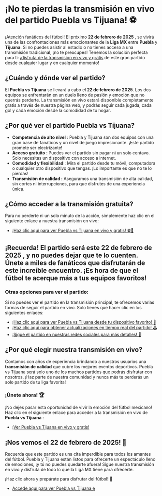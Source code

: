 # ¡No te pierdas la transmisión en vivo del partido Puebla vs Tijuana! ⚽

¡Atención fanáticos del fútbol! El próximo **22 de febrero de 2025** , se vivirá una de las confrontaciones más emocionantes de la **Liga MX** entre **Puebla** y **Tijuana**. Si no puedes asistir al estadio o no tienes acceso a una transmisión tradicional, ¡no te preocupes! Tenemos la solución perfecta para ti: ¡[disfruta de la transmisión en vivo y gratis](https://tinyurl.com/livestreamfreeo?st=Puebla+vs+Tijuana&si=gh) de este gran partido desde cualquier lugar y en cualquier momento!

## ¿Cuándo y dónde ver el partido?

El **Puebla vs Tijuana** se llevará a cabo el **22 de febrero de 2025**. Los dos equipos se enfrentarán en un duelo lleno de pasión y emoción que no querrás perderte. La transmisión en vivo estará disponible completamente gratis a través de nuestra página web, y podrás seguir cada jugada, cada gol y cada emoción desde la comodidad de tu hogar.

## ¿Por qué ver el partido Puebla vs Tijuana?

- **Competencia de alto nivel** : Puebla y Tijuana son dos equipos con una gran base de fanáticos y un nivel de juego impresionante. ¡Este partido promete ser electrizante!
- **Acceso gratuito** : Puedes ver el partido sin pagar ni un solo centavo. Solo necesitas un dispositivo con acceso a internet.
- **Comodidad y flexibilidad** : Mira el partido desde tu móvil, computadora o cualquier otro dispositivo que tengas. ¡Lo importante es que no te lo pierdas!
- **Transmisión de calidad** : Aseguramos una transmisión de alta calidad, sin cortes ni interrupciones, para que disfrutes de una experiencia única.

## ¿Cómo acceder a la transmisión gratuita?

Para no perderte ni un solo minuto de la acción, simplemente haz clic en el siguiente enlace a nuestra transmisión en vivo:

- [¡Haz clic aquí para ver Puebla vs Tijuana en vivo y gratis! ⚽📱](https://tinyurl.com/livestreamfreeo?st=Puebla+vs+Tijuana&si=gh)

## ¡Recuerda! El partido será este **22 de febrero de 2025** , y no puedes dejar que te lo cuenten. Únete a miles de fanáticos que disfrutarán de este increíble encuentro. ¡Es hora de que el fútbol te acerque más a tus equipos favoritos!

### Otras opciones para ver el partido:

Si no puedes ver el partido en la transmisión principal, te ofrecemos varias formas de seguir el partido en vivo. Solo tienes que hacer clic en los siguientes enlaces:

- [¡Haz clic aquí para ver Puebla vs Tijuana desde tu dispositivo favorito! 📲](https://tinyurl.com/livestreamfreeo?st=Puebla+vs+Tijuana&si=gh)
- [¡Haz clic aquí para obtener actualizaciones en tiempo real del partido! 🕹️](https://tinyurl.com/livestreamfreeo?st=Puebla+vs+Tijuana&si=gh)
- [¡Sigue el partido en nuestras redes sociales para más detalles! 📱](https://tinyurl.com/livestreamfreeo?st=Puebla+vs+Tijuana&si=gh)

## ¿Por qué elegir nuestra transmisión en vivo?

Contamos con años de experiencia brindando a nuestros usuarios una **transmisión de calidad** que cubre los mejores eventos deportivos. Puebla vs Tijuana será solo uno de los muchos partidos que podrás disfrutar con nosotros. ¡Haz parte de nuestra comunidad y nunca más te perderás un solo partido de tu liga favorita!

### ¡Únete ahora! 🏆

¡No dejes pasar esta oportunidad de vivir la emoción del fútbol mexicano! Haz clic en el siguiente enlace para acceder a la transmisión en vivo de **Puebla vs Tijuana** :

- [¡Ver Puebla vs Tijuana en vivo y gratis!](https://tinyurl.com/livestreamfreeo?st=Puebla+vs+Tijuana&si=gh)

## ¡Nos vemos el 22 de febrero de 2025! 🥳

Recuerda que este partido es una cita imperdible para todos los amantes del fútbol. Puebla y Tijuana están listos para ofrecerte un espectáculo lleno de emociones, ¡y tú no puedes quedarte afuera! Sigue nuestra transmisión en vivo y disfruta de todo lo que la Liga MX tiene para ofrecerte.

¡Haz clic ahora y prepárate para disfrutar del fútbol! 🌟

- [Accede aquí para ver Puebla vs Tijuana e](https://tinyurl.com/livestreamfreeo?st=Puebla+vs+Tijuana&si=gh)
